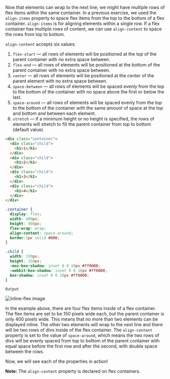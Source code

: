 Now that elements can wrap to the next line, we might have multiple rows of flex items within the same container. In a previous exercise, we used the `align-items` property to space flex items from the top to the bottom of a flex container. `align-items` is for aligning elements within a single row. If a flex container has multiple rows of content, we can use `align-content` to space the rows from top to bottom.

`align-content` accepts six values:

1. `flex-start` — all rows of elements will be positioned at the top of the parent container with no extra space between.
2. `flex-end` — all rows of elements will be positioned at the bottom of the parent container with no extra space between.
3. `center` — all rows of elements will be positioned at the center of the parent element with no extra space between.
4. `space-between` — all rows of elements will be spaced evenly from the top to the bottom of the container with no space above the first or below the last.
5. `space-around` — all rows of elements will be spaced evenly from the top to the bottom of the container with the same amount of space at the top and bottom and between each element.
6. `stretch` — if a minimum height or no height is specified, the rows of elements will stretch to fill the parent container from top to bottom (default value).

```html
<div class="container">
  <div class="child">
    <h1>1</h1>
  </div>
  <div class="child">
    <h1>2</h1>
  </div>
  <div class="child">
    <h1>3</h1>
  </div>
  <div class="child">
    <h1>4</h1>
  </div>
</div>
```

```css
.container {
  display: flex;
  width: 400px;
  height: 400px;
  flex-wrap: wrap;
  align-content: space-around;
  border:1px solid #000;
}

.child {
  width: 150px;
  height: 150px;
  -moz-box-shadow: inset 0 0 10px #ff0000;
  -webkit-box-shadow: inset 0 0 10px #ff0000;
  box-shadow: inset 0 0 10px #ff0000;
}
```

`Output`

![inline-flex image](https://course-assets-workspace.s3.ap-south-1.amazonaws.com/css/align_content.png)

In the example above, there are four flex items inside of a flex container. The flex items are set to be 150 pixels wide each, but the parent container is only 400 pixels wide. This means that no more than two elements can be displayed inline. The other two elements will wrap to the next line and there will be two rows of divs inside of the flex container. The `align-content` property is set to the value of `space-around`, which means the two rows of divs will be evenly spaced from top to bottom of the parent container with equal space before the first row and after the second, with double space between the rows.

Now, we will see each of the properties in action!

**Note:** The `align-content` property is declared on flex containers.